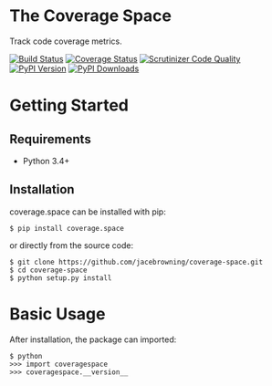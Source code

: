 # The Coverage Space

Track code coverage metrics.

[![Build Status](http://img.shields.io/travis/jacebrowning/coverage-space/master.svg)](https://travis-ci.org/jacebrowning/coverage-space)
[![Coverage Status](http://img.shields.io/coveralls/jacebrowning/coverage-space/master.svg)](https://coveralls.io/r/jacebrowning/coverage-space)
[![Scrutinizer Code Quality](http://img.shields.io/scrutinizer/g/jacebrowning/coverage-space.svg)](https://scrutinizer-ci.com/g/jacebrowning/coverage-space/?branch=master)
[![PyPI Version](http://img.shields.io/pypi/v/coverage.space.svg)](https://pypi.python.org/pypi/coverage.space)
[![PyPI Downloads](http://img.shields.io/pypi/dm/coverage.space.svg)](https://pypi.python.org/pypi/coverage.space)

# Getting Started

## Requirements

* Python 3.4+

## Installation

coverage.space can be installed with pip:

```
$ pip install coverage.space
```

or directly from the source code:

```
$ git clone https://github.com/jacebrowning/coverage-space.git
$ cd coverage-space
$ python setup.py install
```

# Basic Usage

After installation, the package can imported:

```
$ python
>>> import coveragespace
>>> coveragespace.__version__
```
